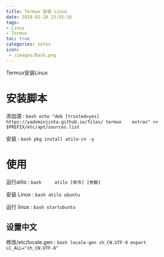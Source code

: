 ```yaml
---
title: Termux 安装 Linux
date: 2018-02-10 13:55:10
tags:
- Linux
- Termux
toc: true
categories: notes
icon:
 - /images/Bash.png
---
```

Termux安装Linux
<!-- more -->

# 安装脚本
添加源
:   ```bash
    echo "deb [trusted=yes] https://yadominjinta.github.io/files/ termux    extras" >> $PREFIX/etc/apt/sources.list
    ```

安装
:   ```bash
    pkg install atilo-cn -y
    ```

# 使用
运行atilo
:   ```bash    
    atilo [命令] [参数]
    ```

安装 Linux
:   ```bash
    atilo ubuntu
    ```

运行 linux
:   ```bash
    startubuntu
    ```

## 设置中文
修改/etc/locale.gen
:   ```bash
    locale-gen zh_CN.UTF-8
    export LC_ALL="zh_CN.UTF-8"
    ```
